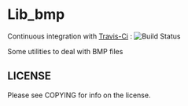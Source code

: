 # Lib_bmp

Continuous integration with [Travis-Ci](https://app.travis-ci.com/github/quicky2000/lib_bmp) : ![Build Status](https://travis-ci.com/quicky2000/lib_bmp.svg?branch=master)

Some utilities to deal with BMP files

## LICENSE

Please see COPYING for info on the license.

